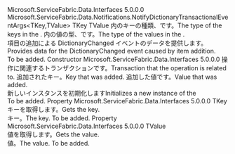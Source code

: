 <Type Name="NotifyDictionaryItemAddedEventArgs&lt;TKey,TValue&gt;" FullName="Microsoft.ServiceFabric.Data.Notifications.NotifyDictionaryItemAddedEventArgs&lt;TKey,TValue&gt;">
  <TypeSignature Language="C#" Value="public class NotifyDictionaryItemAddedEventArgs&lt;TKey,TValue&gt; : Microsoft.ServiceFabric.Data.Notifications.NotifyDictionaryTransactionalEventArgs&lt;TKey,TValue&gt;" />
  <TypeSignature Language="ILAsm" Value=".class public auto ansi beforefieldinit NotifyDictionaryItemAddedEventArgs`2&lt;TKey, TValue&gt; extends Microsoft.ServiceFabric.Data.Notifications.NotifyDictionaryTransactionalEventArgs`2&lt;!TKey, !TValue&gt;" />
  <TypeSignature Language="DocId" Value="T:Microsoft.ServiceFabric.Data.Notifications.NotifyDictionaryItemAddedEventArgs`2" />
  <TypeSignature Language="VB.NET" Value="Public Class NotifyDictionaryItemAddedEventArgs(Of TKey, TValue)&#xA;Inherits NotifyDictionaryTransactionalEventArgs(Of TKey, TValue)" />
  <TypeSignature Language="F#" Value="type NotifyDictionaryItemAddedEventArgs&lt;'Key, 'Value&gt; = class&#xA;    inherit NotifyDictionaryTransactionalEventArgs&lt;'Key, 'Value&gt;" />
  <AssemblyInfo>
    <AssemblyName>Microsoft.ServiceFabric.Data.Interfaces</AssemblyName>
    <AssemblyVersion>5.0.0.0</AssemblyVersion>
  </AssemblyInfo>
  <TypeParameters>
    <TypeParameter Name="TKey" />
    <TypeParameter Name="TValue" />
  </TypeParameters>
  <Base>
    <BaseTypeName>Microsoft.ServiceFabric.Data.Notifications.NotifyDictionaryTransactionalEventArgs&lt;TKey,TValue&gt;</BaseTypeName>
    <BaseTypeArguments>
      <BaseTypeArgument TypeParamName="TKey">TKey</BaseTypeArgument>
      <BaseTypeArgument TypeParamName="TValue">TValue</BaseTypeArgument>
    </BaseTypeArguments>
  </Base>
  <Interfaces />
  <Docs>
    <typeparam name="TKey"><span data-ttu-id="5a5b8-101">内のキーの種類、<cref name="IReliableDictionary" />です。</span><span class="sxs-lookup"><span data-stu-id="5a5b8-101">The type of the keys in the <cref name="IReliableDictionary" />.</span></span></typeparam>
    <typeparam name="TValue"><span data-ttu-id="5a5b8-102">内の値の型、<cref name="IReliableDictionary" />です。</span><span class="sxs-lookup"><span data-stu-id="5a5b8-102">The type of the values in the <cref name="IReliableDictionary" />.</span></span></typeparam>
    <summary>
            <span data-ttu-id="5a5b8-103">項目の追加による DictionaryChanged イベントのデータを提供します。</span><span class="sxs-lookup"><span data-stu-id="5a5b8-103">Provides data for the DictionaryChanged event caused by item addition.</span></span>
            </summary>
    <remarks>To be added.</remarks>
  </Docs>
  <Members>
    <Member MemberName=".ctor">
      <MemberSignature Language="C#" Value="public NotifyDictionaryItemAddedEventArgs (Microsoft.ServiceFabric.Data.ITransaction transaction, TKey key, TValue value);" />
      <MemberSignature Language="ILAsm" Value=".method public hidebysig specialname rtspecialname instance void .ctor(class Microsoft.ServiceFabric.Data.ITransaction transaction, !TKey key, !TValue value) cil managed" />
      <MemberSignature Language="DocId" Value="M:Microsoft.ServiceFabric.Data.Notifications.NotifyDictionaryItemAddedEventArgs`2.#ctor(Microsoft.ServiceFabric.Data.ITransaction,`0,`1)" />
      <MemberSignature Language="VB.NET" Value="Public Sub New (transaction As ITransaction, key As TKey, value As TValue)" />
      <MemberSignature Language="F#" Value="new Microsoft.ServiceFabric.Data.Notifications.NotifyDictionaryItemAddedEventArgs&lt;'Key, 'Value&gt; : Microsoft.ServiceFabric.Data.ITransaction * 'Key * 'Value -&gt; Microsoft.ServiceFabric.Data.Notifications.NotifyDictionaryItemAddedEventArgs&lt;'Key, 'Value&gt;" Usage="new Microsoft.ServiceFabric.Data.Notifications.NotifyDictionaryItemAddedEventArgs&lt;'Key, 'Value&gt; (transaction, key, value)" />
      <MemberType>Constructor</MemberType>
      <AssemblyInfo>
        <AssemblyName>Microsoft.ServiceFabric.Data.Interfaces</AssemblyName>
        <AssemblyVersion>5.0.0.0</AssemblyVersion>
      </AssemblyInfo>
      <Parameters>
        <Parameter Name="transaction" Type="Microsoft.ServiceFabric.Data.ITransaction" />
        <Parameter Name="key" Type="TKey" />
        <Parameter Name="value" Type="TValue" />
      </Parameters>
      <Docs>
        <param name="transaction"><span data-ttu-id="5a5b8-104">操作に関連するトランザクションです。</span><span class="sxs-lookup"><span data-stu-id="5a5b8-104">Transaction that the operation is related to.</span></span></param>
        <param name="key"><span data-ttu-id="5a5b8-105">追加されたキー。</span><span class="sxs-lookup"><span data-stu-id="5a5b8-105">Key that was added.</span></span></param>
        <param name="value"><span data-ttu-id="5a5b8-106">追加した値です。</span><span class="sxs-lookup"><span data-stu-id="5a5b8-106">Value that was added.</span></span></param>
        <summary>
            <span data-ttu-id="5a5b8-107">新しいインスタンスを初期化します<cref name="NotifyDictionaryItemAddedEventArgs" /></span><span class="sxs-lookup"><span data-stu-id="5a5b8-107">Initializes a new instance of the <cref name="NotifyDictionaryItemAddedEventArgs" /></span></span></summary>
        <remarks>To be added.</remarks>
      </Docs>
    </Member>
    <Member MemberName="Key">
      <MemberSignature Language="C#" Value="public TKey Key { get; }" />
      <MemberSignature Language="ILAsm" Value=".property instance !TKey Key" />
      <MemberSignature Language="DocId" Value="P:Microsoft.ServiceFabric.Data.Notifications.NotifyDictionaryItemAddedEventArgs`2.Key" />
      <MemberSignature Language="VB.NET" Value="Public ReadOnly Property Key As TKey" />
      <MemberSignature Language="F#" Value="member this.Key : 'Key" Usage="Microsoft.ServiceFabric.Data.Notifications.NotifyDictionaryItemAddedEventArgs&lt;'Key, 'Value&gt;.Key" />
      <MemberType>Property</MemberType>
      <AssemblyInfo>
        <AssemblyName>Microsoft.ServiceFabric.Data.Interfaces</AssemblyName>
        <AssemblyVersion>5.0.0.0</AssemblyVersion>
      </AssemblyInfo>
      <ReturnValue>
        <ReturnType>TKey</ReturnType>
      </ReturnValue>
      <Docs>
        <summary>
            <span data-ttu-id="5a5b8-108">キーを取得します。</span><span class="sxs-lookup"><span data-stu-id="5a5b8-108">Gets the key.</span></span>
            </summary>
        <value>
            <span data-ttu-id="5a5b8-109">キー。</span><span class="sxs-lookup"><span data-stu-id="5a5b8-109">The key.</span></span>
            </value>
        <remarks>To be added.</remarks>
      </Docs>
    </Member>
    <Member MemberName="Value">
      <MemberSignature Language="C#" Value="public TValue Value { get; }" />
      <MemberSignature Language="ILAsm" Value=".property instance !TValue Value" />
      <MemberSignature Language="DocId" Value="P:Microsoft.ServiceFabric.Data.Notifications.NotifyDictionaryItemAddedEventArgs`2.Value" />
      <MemberSignature Language="VB.NET" Value="Public ReadOnly Property Value As TValue" />
      <MemberSignature Language="F#" Value="member this.Value : 'Value" Usage="Microsoft.ServiceFabric.Data.Notifications.NotifyDictionaryItemAddedEventArgs&lt;'Key, 'Value&gt;.Value" />
      <MemberType>Property</MemberType>
      <AssemblyInfo>
        <AssemblyName>Microsoft.ServiceFabric.Data.Interfaces</AssemblyName>
        <AssemblyVersion>5.0.0.0</AssemblyVersion>
      </AssemblyInfo>
      <ReturnValue>
        <ReturnType>TValue</ReturnType>
      </ReturnValue>
      <Docs>
        <summary>
            <span data-ttu-id="5a5b8-110">値を取得します。</span><span class="sxs-lookup"><span data-stu-id="5a5b8-110">Gets the value.</span></span>
            </summary>
        <value>
            <span data-ttu-id="5a5b8-111">値。</span><span class="sxs-lookup"><span data-stu-id="5a5b8-111">The value.</span></span>
            </value>
        <remarks>To be added.</remarks>
      </Docs>
    </Member>
  </Members>
</Type>